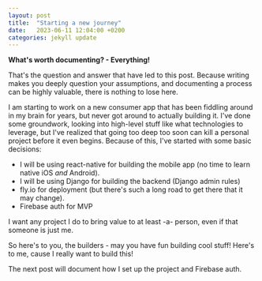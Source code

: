 ```yaml
---
layout: post
title:  "Starting a new journey"
date:   2023-06-11 12:04:00 +0200
categories: jekyll update
---
```

**What's worth documenting? - Everything!**

That's the question and answer that have led to this post. Because writing makes you deeply question your assumptions, and documenting a process can be highly valuable, there is nothing to lose here.

I am starting to work on a new consumer app that has been fiddling around in my brain for years, but never got around to actually building it.
I've done some groundwork, looking into high-level stuff like what technologies to leverage, but I've realized that going too deep too soon can kill a personal project before it even begins.
Because of this, I've started with some basic decisions:
* I will be using react-native for building the mobile app (no time to learn native iOS _and_ Android).
* I will be using Django for building the backend (Django admin rules)
* fly.io for deployment (but there's such a long road to get there that it may change).
* Firebase auth for MVP

I want any project I do to bring value to at least -a- person, even if that someone is just me.

So here's to you, the builders - may you have fun building cool stuff! Here's to me, cause I really want to build this!

The next post will document how I set up the project and Firebase auth.
